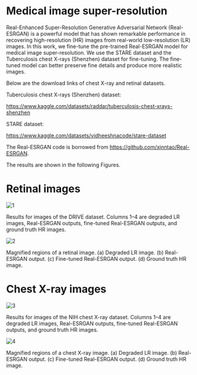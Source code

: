 # Medical image super-resolution
 
Real-Enhanced Super-Resolution Generative Adversarial Network (Real-ESRGAN) is a powerful model that has shown remarkable performance in recovering high-resolution (HR) images from real-world low-resolution (LR) images. In this work, we fine-tune the pre-trained Real-ESRGAN model for medical image super-resolution. We use the STARE dataset and the Tuberculosis chest X-rays (Shenzhen) dataset for fine-tuning. The fine-tuned model can better preserve fine details and produce more realistic images. 

Below are the download links of chest X-ray and retinal datasets.

Tuberculosis chest X-rays (Shenzhen) dataset: 

https://www.kaggle.com/datasets/raddar/tuberculosis-chest-xrays-shenzhen

STARE dataset:

https://www.kaggle.com/datasets/vidheeshnacode/stare-dataset

The Real-ESRGAN code is borrowed from https://github.com/xinntao/Real-ESRGAN.

The results are shown in the following Figures.

# Retinal images

![1](https://github.com/alireza-aghelan/medical-image-super-resolution/assets/47056654/961af6a5-d667-470d-9d0e-cc83ce074082)

Results for images of the DRIVE dataset. Columns 1–4 are degraded LR images, Real-ESRGAN outputs, fine-tuned Real-ESRGAN outputs, and ground truth HR images.

![2](https://github.com/alireza-aghelan/medical-image-super-resolution/assets/47056654/0c40e5c3-3039-455d-8ff5-a5ee2307373d)

Magnified regions of a retinal image. (a) Degraded LR image. (b) Real-ESRGAN output. (c) Fine-tuned Real-ESRGAN output. (d) Ground truth HR image.

# Chest X-ray images

![3](https://github.com/alireza-aghelan/medical-image-super-resolution/assets/47056654/5a79d6fc-7771-4e99-8fbb-ba63d35cb4dc)

Results for images of the NIH chest X-ray dataset. Columns 1–4 are degraded LR images, Real-ESRGAN outputs, fine-tuned Real-ESRGAN outputs, and ground truth HR images.

![4](https://github.com/alireza-aghelan/medical-image-super-resolution/assets/47056654/84591627-497a-462f-b83b-e2e138302a94)

Magnified regions of a chest X-ray image. (a) Degraded LR image. (b) Real-ESRGAN output. (c) Fine-tuned Real-ESRGAN output. (d) Ground truth HR image.
